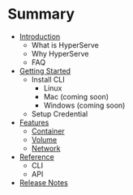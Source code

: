 # Summary

* [Introduction](README.md)
   * What is HyperServe
   * Why HyperServe
   * FAQ
* [Getting Started](getting_started.md)
   * Install CLI
       * Linux
       * Mac (coming soon)
       * Windows (coming soon)
   * Setup Credential
* [Features](features.md)
   * [Container](container.md)
   * [Volume](volume.md)
   * [Network](network.md)
* [Reference](reference.md)
   * CLI
   * API
* [Release Notes](release_notes.md)

